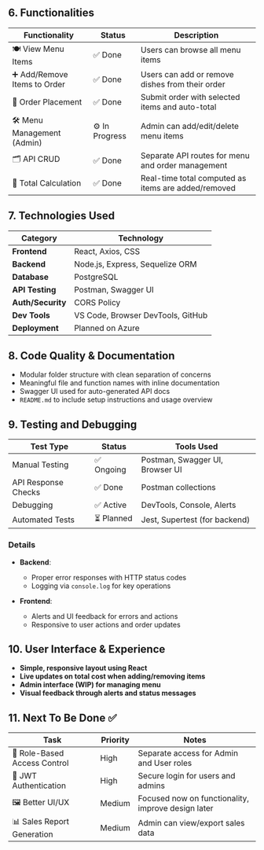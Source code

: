 
## 6. Functionalities

| Functionality              | Status         | Description                                           |
|----------------------------|----------------|-------------------------------------------------------|
| 🍽️ View Menu Items         | ✅ Done         | Users can browse all menu items                      |
| ➕ Add/Remove Items to Order| ✅ Done         | Users can add or remove dishes from their order      |
| 🧾 Order Placement          | ✅ Done         | Submit order with selected items and auto-total      |
| 🛠️ Menu Management (Admin) | ⚙️ In Progress | Admin can add/edit/delete menu items                 |
| 🗂️ API CRUD                 | ✅ Done         | Separate API routes for menu and order management    |
| 🔄 Total Calculation        | ✅ Done         | Real-time total computed as items are added/removed  |

## 7. Technologies Used

| Category        | Technology                             |
|----------------|-----------------------------------------|
| **Frontend**    | React, Axios, CSS                      |
| **Backend**     | Node.js, Express, Sequelize ORM        |
| **Database**    | PostgreSQL                             |
| **API Testing** | Postman, Swagger UI                    |
| **Auth/Security** | CORS Policy                         |
| **Dev Tools**   | VS Code, Browser DevTools, GitHub      |
| **Deployment**  | Planned on Azure                       |

## 8. Code Quality & Documentation

- Modular folder structure with clean separation of concerns  
- Meaningful file and function names with inline documentation  
- Swagger UI used for auto-generated API docs  
- `README.md` to include setup instructions and usage overview  

## 9. Testing and Debugging

| Test Type            | Status        | Tools Used                      |
|----------------------|---------------|---------------------------------|
| Manual Testing       | ✅ Ongoing     | Postman, Swagger UI, Browser UI |
| API Response Checks  | ✅ Done        | Postman collections              |
| Debugging            | ✅ Active      | DevTools, Console, Alerts       |
| Automated Tests      | ⏳ Planned     | Jest, Supertest (for backend)   |

### Details

- **Backend**:
  - Proper error responses with HTTP status codes  
  - Logging via `console.log` for key operations  

- **Frontend**:
  - Alerts and UI feedback for errors and actions  
  - Responsive to user actions and order updates  

## 10. User Interface & Experience

- **Simple, responsive layout using React**  
- **Live updates on total cost when adding/removing items**  
- **Admin interface (WIP) for managing menu**  
- **Visual feedback through alerts and status messages**  

## 11. Next To Be Done ✅

| Task                               | Priority | Notes                                         |
|------------------------------------|----------|-----------------------------------------------|
| 🔐 Role-Based Access Control        | High     | Separate access for Admin and User roles      |
| 🔑 JWT Authentication               | High     | Secure login for users and admins             |
| 🖼️ Better UI/UX                     | Medium   | Focused now on functionality, improve design later |
| 📊 Sales Report Generation          | Medium   | Admin can view/export sales data              |
